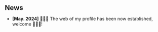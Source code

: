 <h1 id="news"></h1>

<h2 style="margin: 30px 0px 10px;">News</h2>

<ul>

<li><strong>[May. 2024]</strong> 📣📣📣 The web of my profile has been now established, welcome 🥳🥳🥳!</li>

</ul>
